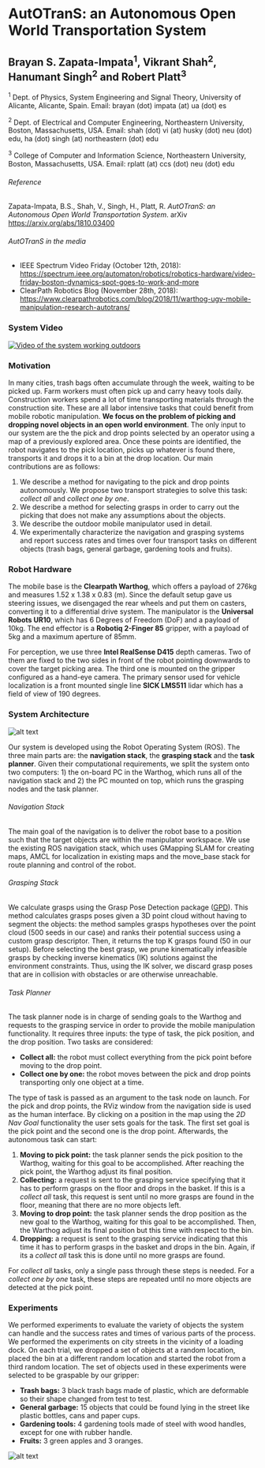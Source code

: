 # AutOTranS: an Autonomous Open World Transportation System
## Brayan S. Zapata-Impata<sup>1</sup>, Vikrant Shah<sup>2</sup>, Hanumant Singh<sup>2</sup> and Robert Platt<sup>3</sup>

<sup>1</sup> Dept. of Physics, System Engineering and Signal Theory, University of Alicante, Alicante, Spain. Email: brayan (dot) impata (at) ua (dot) es

<sup>2</sup> Dept. of Electrical and Computer Engineering, Northeastern University, Boston, Massachusetts, USA. Email: shah (dot) vi (at) husky (dot) neu (dot) edu, ha (dot) singh (at) northeastern (dot) edu

<sup>3</sup> College of Computer and Information Science, Northeastern University, Boston, Massachusetts, USA. Email: rplatt (at) ccs (dot) neu (dot) edu

###### Reference
Zapata-Impata, B.S., Shah, V., Singh, H., Platt, R. *AutOTranS: an Autonomous Open World Transportation System*. arXiv https://arxiv.org/abs/1810.03400

###### AutOTranS in the media
- IEEE Spectrum Video Friday (October 12th, 2018): https://spectrum.ieee.org/automaton/robotics/robotics-hardware/video-friday-boston-dynamics-spot-goes-to-work-and-more
- ClearPath Robotics Blog (November 28th, 2018): https://www.clearpathrobotics.com/blog/2018/11/warthog-ugv-mobile-manipulation-research-autotrans/


### System Video
[![Video of the system working outdoors](https://github.com/yayaneath/autotrans/blob/master/robot.png)](https://youtu.be/93nWXhaGEWA)

### Motivation

In many cities, trash bags often accumulate through the week, waiting to be picked up. Farm workers must often pick up and carry heavy tools daily. Construction workers spend a lot of time transporting materials through the construction site. These are all labor intensive tasks that could benefit from mobile robotic manipulation. **We focus on the problem of picking and dropping novel objects in an open world environment**. The only input to our system are the the pick and drop points selected by an operator using a map of a previously explored area. Once these points are identified, the robot navigates to the pick location, picks up whatever is found there, transports it and drops it to a bin at the drop location. Our main contributions are as follows:

1. We describe a method for navigating to the pick and drop points autonomously. We propose two transport strategies to solve this task: *collect all* and *collect one by one*.
2. We describe a method for selecting grasps in order to carry out the picking that does not make any assumptions about the objects.
3. We describe the outdoor mobile manipulator used in detail.
4. We experimentally characterize the navigation and grasping systems and report success rates and times over four transport tasks on different objects (trash bags, general garbage, gardening tools and fruits).

### Robot Hardware

The mobile base is the **Clearpath Warthog**, which offers a payload of 276kg and measures 1.52 x 1.38 x 0.83 (m). Since the default setup gave us steering issues, we disengaged the rear wheels and put them on casters, converting it to a differential drive system. The manipulator is the **Universal Robots UR10**, which has 6 Degrees of Freedom (DoF) and a payload of 10kg. The end effector is a **Robotiq 2-Finger 85** gripper, with a payload of 5kg and a maximum aperture of 85mm.
	
For perception, we use three **Intel RealSense D415** depth cameras. Two of them are fixed to the two sides in front of the robot pointing downwards to cover the target picking area. The third one is mounted on the gripper configured as a hand-eye camera. The primary sensor used for vehicle localization is a front mounted single line **SICK LMS511** lidar which has a field of view of 190 degrees.

### System Architecture

![alt text](https://github.com/yayaneath/autotrans/blob/master/proj-nodes.png "System architecture")

Our system is developed using the Robot Operating System (ROS). The three main parts are: the **navigation stack**, the **grasping stack** and the **task planner**. Given their computational requirements, we split the system onto two computers: 1) the on-board PC in the Warthog, which runs all of the navigation stack and 2) the PC mounted on top, which runs the grasping nodes and the task planner.

###### Navigation Stack
The main goal of the navigation is to deliver the robot base to a position such that the target objects are within the manipulator workspace. We use the existing ROS navigation stack, which uses GMapping SLAM for creating maps, AMCL for localization in existing maps and the move\_base stack for route planning and control of the robot.

###### Grasping Stack
We calculate grasps using the Grasp Pose Detection package ([GPD](https://github.com/atenpas/gpd)). This method calculates grasps poses given a 3D point cloud without having to segment the objects: the method samples grasps hypotheses over the point cloud (500 seeds in our case) and ranks their potential success using a custom grasp descriptor. Then, it returns the top K grasps found (50 in our setup). Before selecting the best grasp, we prune kinematically infeasible grasps by checking inverse kinematics (IK) solutions against the environment constraints. Thus, using the IK solver, we discard grasp poses that are in collision with obstacles or are otherwise unreachable.

###### Task Planner
The task planner node is in charge of sending goals to the Warthog and requests to the grasping service in order to provide the mobile manipulation functionality. It requires three inputs: the type of task, the pick position, and the drop position. Two tasks are considered:

- **Collect all:** the robot must collect everything from the pick point before moving to the drop point.
- **Collect one by one:** the robot moves between the pick and drop points transporting only one object at a time.

The type of task is passed as an argument to the task node on launch. For the pick and drop points, the RViz window from the navigation side is used as the human interface. By clicking on a position in the map using the *2D Nav Goal* functionality the user sets goals for the task. The first set goal is the pick point and the second one is the drop point. Afterwards, the autonomous task can start:

1. **Moving to pick point:** the task planner sends the pick position to the Warthog, waiting for this goal to be accomplished. After reaching the pick point, the Warthog adjust its final position.
2. **Collecting:** a request is sent to the grasping service specifying that it has to perform grasps on the floor and drops in the basket. If this is a *collect all* task, this request is sent until no more grasps are found in the floor, meaning that there are no more objects left.
3. **Moving to drop point:** the task planner sends the drop position as the new goal to the Warthog, waiting for this goal to be accomplished. Then, the Warthog adjust its final position but this time with respect to the bin.
4. **Dropping:** a request is sent to the grasping service indicating that this time it has to perform grasps in the basket and drops in the bin. Again, if its a *collect all* task this is done until no more grasps are found.
	
For *collect all* tasks, only a single pass through these steps is needed. For a *collect one by one* task, these steps are repeated until no more objects are detected at the pick point.

### Experiments

We performed experiments to evaluate the variety of objects the system can handle and the success rates and times of various parts of the process. We performed the experiments on city streets in the vicinity of a loading dock. On each trial, we dropped a set of objects at a random location, placed the bin at a different random location and started the robot from a third random location. The set of objects used in these experiments were selected to be graspable by our gripper:

- **Trash bags:** 3 black trash bags made of plastic, which are deformable so their shape changed from test to test.	
- **General garbage:** 15 objects that could be found lying in the street like plastic bottles, cans and paper cups.
- **Gardening tools:** 4 gardening tools made of steel with wood handles, except for one with rubber handle.
- **Fruits:** 3 green apples and 3 oranges.

![alt text](https://github.com/yayaneath/autotrans/blob/master/test-objs.png "Objects used in experimentation")


